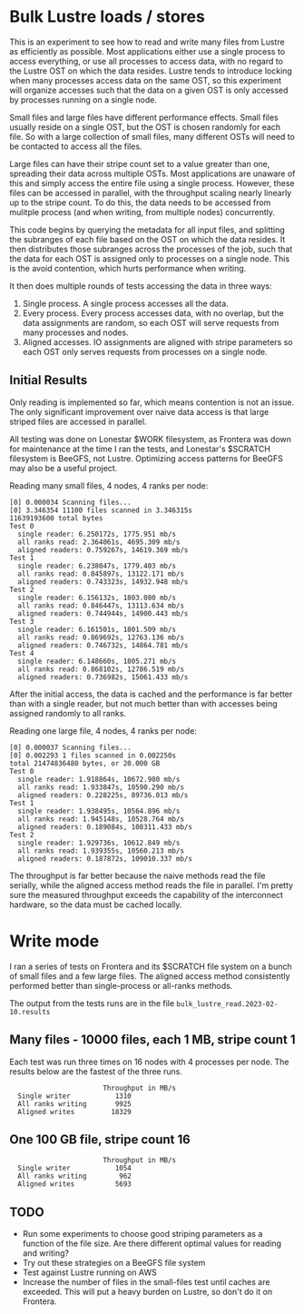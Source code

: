 # Bulk Lustre loads / stores

This is an experiment to see how to read and write many files from Lustre as efficiently as possible.
Most applications either use a single process to access everything, or use all processes to access
data, with no regard to the Lustre OST on which the data resides. Lustre tends to introduce locking
when many processes access data on the same OST, so this experiment will organize accesses such
that the data on a given OST is only accessed by processes running on a single node.

Small files and large files have different performance effects. Small files usually reside
on a single OST, but the OST is chosen randomly for each file. So with a large collection of
small files, many different OSTs will need to be contacted to access all the files.

Large files can have their stripe count set to a value greater than one, spreading their data
across multiple OSTs. Most applications are unaware of this and simply access the entire file
using a single process. However, these files can be accessed in parallel, with the throughput
scaling nearly linearly up to the stripe count. To do this, the data needs to be accessed
from mulitple process (and when writing, from multiple nodes) concurrently.

This code begins by querying the metadata for all input files, and splitting the subranges of
each file based on the OST on which the data resides. It then distributes those subranges across
the processes of the job, such that the data for each OST is assigned only to processes
on a single node. This is the avoid contention, which hurts performance when writing.

It then does multiple rounds of tests accessing the data in three ways:

1. Single process. A single process accesses all the data.
2. Every process. Every process accesses data, with no overlap, but the data assignments are random, so each OST will serve requests from many processes and nodes.
3. Aligned accesses. IO assignments are aligned with stripe parameters so each OST only serves requests from processes on a single node.

## Initial Results

Only reading is implemented so far, which means contention is not an issue. The only significant improvement
over naive data access is that large striped files are accessed in parallel.

All testing was done on Lonestar $WORK filesystem, as Frontera was down for maintenance at the time I ran the tests,
and Lonestar's $SCRATCH filesystem is BeeGFS, not Lustre. Optimizing access patterns for BeeGFS may also be a useful project.

Reading many small files, 4 nodes, 4 ranks per node:

```
[0] 0.000034 Scanning files...
[0] 3.346354 11100 files scanned in 3.346315s
11639193600 total bytes
Test 0
  single reader: 6.250172s, 1775.951 mb/s
  all ranks read: 2.364061s, 4695.309 mb/s
  aligned readers: 0.759267s, 14619.369 mb/s
Test 1
  single reader: 6.238047s, 1779.403 mb/s
  all ranks read: 0.845897s, 13122.171 mb/s
  aligned readers: 0.743323s, 14932.948 mb/s
Test 2
  single reader: 6.156132s, 1803.080 mb/s
  all ranks read: 0.846447s, 13113.634 mb/s
  aligned readers: 0.744944s, 14900.443 mb/s
Test 3
  single reader: 6.161501s, 1801.509 mb/s
  all ranks read: 0.869692s, 12763.136 mb/s
  aligned readers: 0.746732s, 14864.781 mb/s
Test 4
  single reader: 6.148660s, 1805.271 mb/s
  all ranks read: 0.868102s, 12786.519 mb/s
  aligned readers: 0.736982s, 15061.433 mb/s
```
After the initial access, the data is cached and the performance is far better than with a single reader, 
but not much better than with accesses being assigned randomly to all ranks.

Reading one large file, 4 nodes, 4 ranks per node:

```
[0] 0.000037 Scanning files...
[0] 0.002293 1 files scanned in 0.002250s
total 21474836480 bytes, or 20.000 GB
Test 0
  single reader: 1.918864s, 10672.980 mb/s
  all ranks read: 1.933847s, 10590.290 mb/s
  aligned readers: 0.228225s, 89736.013 mb/s
Test 1
  single reader: 1.938495s, 10564.896 mb/s
  all ranks read: 1.945148s, 10528.764 mb/s
  aligned readers: 0.189084s, 108311.433 mb/s
Test 2
  single reader: 1.929736s, 10612.849 mb/s
  all ranks read: 1.939355s, 10560.213 mb/s
  aligned readers: 0.187872s, 109010.337 mb/s
```

The throughput is far better because the naive methods read the file serially, while the aligned access method reads the file in parallel.
I'm pretty sure the measured throughput exceeds the capability of the interconnect hardware, so the data must be cached locally.

# Write mode

I ran a series of tests on Frontera and its $SCRATCH file system on a bunch of small files and a few large files.
The aligned access method consistently performed better than single-process or all-ranks methods.

The output from the tests runs are in the file `bulk_lustre_read.2023-02-10.results`

## Many files - 10000 files, each 1 MB, stripe count 1

Each test was run three times on 16 nodes with 4 processes per node.
The results below are the fastest of the three runs.

```
                       Throughput in MB/s
  Single writer           1310
  All ranks writing       9925
  Aligned writes         18329
```

## One 100 GB file, stripe count 16

```
                       Throughput in MB/s
  Single writer           1054
  All ranks writing        962
  Aligned writes          5693
```

## TODO

- Run some experiments to choose good striping parameters as a function of the file size. Are there different optimal values for reading and writing?
- Try out these strategies on a BeeGFS file system
- Test against Lustre running on AWS
- Increase the number of files in the small-files test until caches are exceeded. This will put a heavy burden on Lustre, so don't do it on Frontera.

